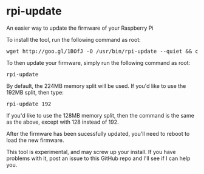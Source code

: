 rpi-update
==========

An easier way to update the firmware of your Raspberry Pi

To install the tool, run the following command as root:

<pre>
wget http://goo.gl/1BOfJ -O /usr/bin/rpi-update --quiet && chmod +x /usr/bin/rpi-update
</pre>

To then update your firmware, simply run the following command as root:

<pre>
rpi-update
</pre>

By default, the 224MB memory split will be used. If you'd like to use the 192MB split, then type:

<pre>
rpi-update 192
</pre>

If you'd like to use the 128MB memory split, then the command is the same as the above, except with 128 instead of 192.

After the firmware has been sucessfully updated, you'll need to reboot to load the new firmware.

This tool is experimental, and may screw up your install. If you have problems with it, post an issue to this GitHub repo and I'll see if I can help you.
